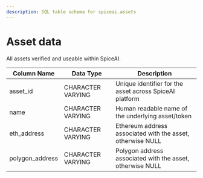```yaml
---
description: SQL table schema for spiceai.assets
---
```


# Asset data

All assets verified and useable within SpiceAI. 

| Column Name     | Data Type         | Description                                                         |
| --------------- | ----------------- | ------------------------------------------------------------------- |
| asset_id        | CHARACTER VARYING | Unique identifier for the asset across SpiceAI platform             |
| name            | CHARACTER VARYING | Human readable name of the underlying asset/token                   |
| eth_address     | CHARACTER VARYING | Ethereum address associated with the asset, otherwise NULL          |
| polygon_address | CHARACTER VARYING | Polygon address associated with the asset, otherwise NULL           |
